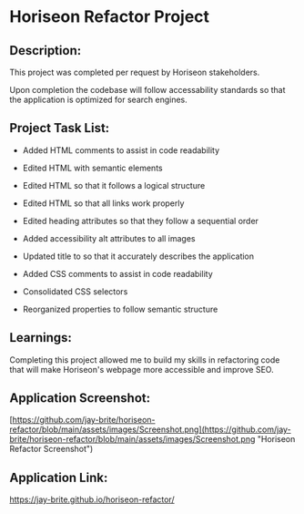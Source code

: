 # Horiseon Refactor Project

## Description:

This project was completed per request by Horiseon stakeholders. 

Upon completion the codebase will follow accessability standards so that the application is optimized for search engines.

## Project Task List:

* Added HTML comments to assist in code readability

* Edited HTML with semantic elements

* Edited HTML so that it follows a logical structure

* Edited HTML so that all links work properly

* Edited heading attributes so that they follow a sequential order

* Added accessibility alt attributes to all images

* Updated title to so that it accurately describes the application

* Added CSS comments to assist in code readability

* Consolidated CSS selectors

* Reorganized properties to follow semantic structure

## Learnings:

Completing this project allowed me to build my skills in refactoring code that will make Horiseon's webpage more accessible and improve SEO. 

## Application Screenshot:

[https://github.com/jay-brite/horiseon-refactor/blob/main/assets/images/Screenshot.png](https://github.com/jay-brite/horiseon-refactor/blob/main/assets/images/Screenshot.png "Horiseon Refactor Screenshot")

## Application Link:

https://jay-brite.github.io/horiseon-refactor/